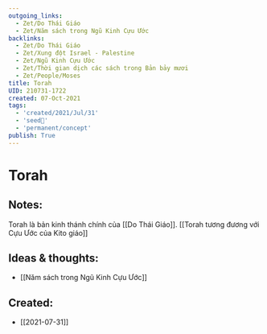 ```yaml
---
outgoing_links:
  - Zet/Do Thái Giáo
  - Zet/Năm sách trong Ngũ Kinh Cựu Ước
backlinks:
  - Zet/Do Thái Giáo
  - Zet/Xung đột Israel - Palestine
  - Zet/Ngũ Kinh Cựu Ước
  - Zet/Thời gian dịch các sách trong Bản bảy mươi
  - Zet/People/Moses
title: Torah
UID: 210731-1722
created: 07-Oct-2021
tags:
  - 'created/2021/Jul/31'
  - 'seed🥜'
  - 'permanent/concept'
publish: True
---
```

# Torah

## Notes:
Torah là bản kinh thánh chính của [[Do Thái Giáo]]. [[Torah tương đương với Cựu Ước của Kito giáo]]

## Ideas & thoughts:
- [[Năm sách trong Ngũ Kinh Cựu Ước]]
## Created:
- [[2021-07-31]]
